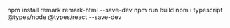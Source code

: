 npm install remark remark-html --save-dev
npm run build
npm i typescript @types/node @types/react --save-dev